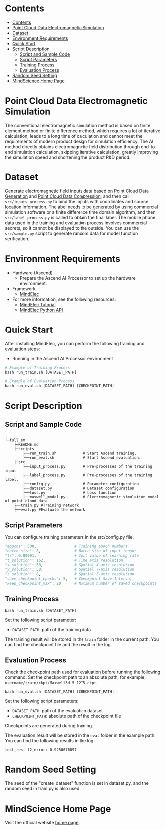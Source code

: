# Contents

<!-- TOC -->

- [Contents](#contents)
- [Point Cloud Data Electromagnetic Simulation](#point-cloud-data-electromagnetic-simulation)
- [Dataset](#dataset)
- [Environment Requirements](#environment-requirements)
- [Quick Start](#quick-start)
- [Script Description](#script-description)
    - [Script and Sample Code](#script-and-sample-code)
    - [Script Parameters](#script-parameters)
    - [Training Process](#training-process)
    - [Evaluation Process](#evaluation-process)
- [Random Seed Setting](#random-seed-setting)
- [MindScience Home Page](#mindscience-home-page)

<!-- /TOC -->

# Point Cloud Data Electromagnetic Simulation

The conventional electromagnetic simulation method is based on finite element method or finite difference method, which requires a lot of iterative calculation, leads to a long time of calculation and cannot meet the requirements of modern product design for simulation efficiency. The AI method directly obtains electromagnetic field distribution through end-to-end simulation calculation, skipping iterative calculation, greatly improving the simulation speed and shortening the product R&D period.

# Dataset

Generate electromagnetic field inputs data based on [Point Cloud Data Generation](<https://gitee.com/mindspore/mindscience/tree/master/MindElec/examples/data_driven/pointcloud/generate_pointcloud>) and [Point Cloud Data Compression](<https://gitee.com/mindspore/mindscience/tree/master/MindElec/examples/data_driven/pointcloud/data_compression>), and then call `src/inputs_process.py` to bind the inputs with coordinates and source location information. The abel needs to be generated by using commercial simulation software or a finite difference time domain algorithm, and then `src/label_process.py` is called to obtain the final label. The mobile phone data used in the training and evaluation process involves commercial secrets, so it cannot be displayed to the outside. You can use the `src/sample.py` script to generate random data for model function verification.

# Environment Requirements

- Hardware (Ascend)
    - Prepare the Ascend AI Processor to set up the hardware environment.
- Framework
    - [MindElec](https://gitee.com/mindspore/mindscience/tree/master/MindElec)
- For more information, see the following resources:
    - [MindElec Tutorial](https://www.mindspore.cn/mindelec/docs/en/master/intro_and_install.html)
    - [MindElec Python API](https://www.mindspore.cn/mindelec/docs/en/master/mindelec.architecture.html)

# Quick Start

After installing MindElec, you can perform the following training and evaluation steps:

- Running in the Ascend AI Processor environment

```python
# Example of Training Process
bash run_train.sh [DATASET_PATH]

# Example of Evaluation Process
bash run_eval.sh [DATASET_PATH] [CHECKPOINT_PATH]
```

# Script Description

## Script and Sample Code

```path
.
└─full_em
    ├─README.md
    ├─scripts
        ├──run_train.sh            # Start Ascend training.
        ├──run_eval.sh             # Start Ascend evaluation.
    ├─src
        ├──input_process.py        # Pre-processes of the training input
        ├──label_process.py        # Pre-processes of the training label.
        ├──config.py               # Parameter configuration
        ├──dataset.py              # Dataset configuration
        ├──loss.py                 # Loss function
        ├──maxwell_model.py        # Electromagnetic simulation model of point cloud data
    ├──train.py #Training network
    ├──eval.py #Evaluate the network
```

## Script Parameters

You can configure training parameters in the src/config.py file.

``` python
"epochs": 500,                 # Training epoch numbers
"batch_size": 8,               # Batch size of input tensor
"lr": 0.00001,                 # Init value of learning rate
"t_solution": 162,             # Time axis resolution
"x_solution": 50,              # Spatial X-axis resolution
"y_solution": 50,              # Spatial Y-axis resolution
"z_solution": 8,               # Spatial Z-axis resolution
"save_checkpoint_epochs": 5,   # Checkpoint Save Interval
"keep_checkpoint_max": 20      # Maximum number of saved checkpoints
```

## Training Process

```shell
bash run_train.sh [DATASET_PATH]
```

Set the following script parameter:

- `DATASET_PATH`: path of the training data

The training result will be stored in the `train` folder in the current path. You can find the checkpoint file and the result in the log.

## Evaluation Process

Check the checkpoint path used for evaluation before running the following command. Set the checkpoint path to an absolute path, for example, `username/train/ckpt/Maxwell3d-5_1275.ckpt`.

```shell
bash run_eval.sh [DATASET_PATH] [CHECKPOINT_PATH]
```

Set the following script parameters:

- `DATASET_PATH`: path of the evaluation dataset
- `CHECKPOINT_PATH`: absolute path of the checkpoint file

Checkpoints are generated during training.

The evaluation result will be stored in the `eval` folder in the example path. You can find the following results in the log:

```shell
test_res: l2_error: 0.9250676897
```

# Random Seed Setting

The seed of the "create_dataset" function is set in dataset.py, and the random seed in train.py is also used.

# MindScience Home Page

Visit the official website [home page](<https://gitee.com/mindspore/mindscience>).
